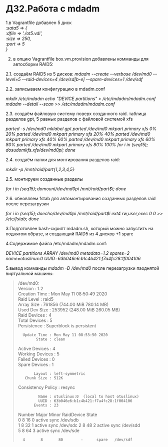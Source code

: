 # ДЗ2.Работа с mdadm
1.в Vagrantfile добавлен 5 диск  
*:sata5 => {*  
*:dfile => './ot5.vdi',*  
*:size => 250,*  
*:port => 5*  
*}*

2. в опцию Vagrantfile box.vm.provision добавлены комманды для автосборки RAID5:

2.1. создаём RAID5 из 5 дисков:
*mdadm --create --verbose /dev/md0 --level=5 --raid-devices=4 /dev/sd[b-e] --spare-devices=1 /dev/sdf*  

2.2. записываем конфигурацию в mdadm.conf

*mkdir /etc/mdadm*
*echo "DEVICE partitions" > /etc/mdadm/mdadm.conf*
*mdadm --detail --scan >> /etc/mdadm/mdadm.conf*

2.3. создаём файловую систему поверх созданного raid. таблица разделов gpt, 5 равных разделов с файловой системой xfs

*parted -s /dev/md0 mklabel gpt*
*parted /dev/md0 mkpart primary xfs 0% 20%*
*parted /dev/md0 mkpart primary xfs 20% 40%*
*parted /dev/md0 mkpart primary xfs 40% 60%*
*parted /dev/md0 mkpart primary xfs 60% 80%*
*parted /dev/md0 mkpart primary xfs 80% 100%*
*for i in $(seq 1 5); do sudo mkfs.xfs /dev/md0p$i; done*

2.4. создаём папки для монтирования разделов raid:

*mkdir -p /mnt/raid/part{1,2,3,4,5}*

2.5. монтируем созданные разделы

*for i in $(seq 1 5); do mount /dev/md0p$i /mnt/raid/part$i; done*

2.6. обновляем fstab для автомонтирования созданных разделов raid после перезагрузки

*for i in $(seq 1 5); do echo /dev/md0p$i /mnt/raid/part$i ext4  rw,user,exec 0 0 >> /etc/fstab; done*

3.Подготовлен bash-скрипт mdadm.sh, который можно запустить на поднятом образе, и создающий RAID5 из 4 дисков  +1 spare

4.Содержимое файла /etc/mdadm/mdadm.conf:

*DEVICE partitions*
*ARRAY /dev/md0 metadata=1.2 spares=2 name=otuslinux:0* *UUID=63b046e6:b1c4b421:f7a4fc28:1f004106*

5.вывод комманды *mdadm -D /dev/md0* после перезагрузки паоднятой виртуальной машины:

>/dev/md0:  
>           Version : 1.2  
>    Creation Time : Mon May 11 08:50:49 2020  
>        Raid Level : raid5  
>        Array Size : 761856 (744.00 MiB 780.14 MB)  
>     Used Dev Size : 253952 (248.00 MiB 260.05 MB)  
>      Raid Devices : 4  
>     Total Devices : 5  
>       Persistence : Superblock is persistent  
>  
>       Update Time : Mon May 11 08:53:50 2020  
>             State : clean  
>    Active Devices : 4  
>   Working Devices : 5  
>    Failed Devices : 0  
>     Spare Devices : 1  
>
>            Layout : left-symmetric  
>        Chunk Size : 512K  
>  
>Consistency Policy : resync  
>  
>              Name : otuslinux:0  (local to host otuslinux)  
>              UUID : 63b046e6:b1c4b421:f7a4fc28:1f004106  
>            Events : 23  
>   
>    Number   Major   Minor   RaidDevice State  
>       0       8       16        0      active sync   /dev/sdb  
>       1       8       32        1      active sync   /dev/sdc 
>       2       8       48        2      active sync   /dev/sdd  
>       5       8       64        3      active sync   /dev/sde  
> 
>       4       8       80        -      spare   /dev/sdf  
>
